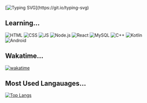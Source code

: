 
[![Typing SVG](https://readme-typing-svg.demolab.com?font=Black+Han+Sans&size=80&pause=999&color=3B85F7&center=true&vCenter=true&repeat=false&random=false&width=600&height=150&lines=Hello+World!)](https://git.io/typing-svg)

## Learning...
![HTML](https://img.shields.io/badge/HTML-E34F26?style=flat-square&logo=HTML5&logoColor=black) ![CSS](https://img.shields.io/badge/CSS-1572B6?style=flat-square&logo=CSS3&logoColor=black) ![JS](https://img.shields.io/badge/JavaScript-F7DF1E?style=flat-square&logo=JavaScript&logoColor=black) ![Node.js](https://img.shields.io/badge/Node.js-339933?style=flat-square&logo=Node.js&logoColor=black) ![React](https://img.shields.io/badge/React-61DAFB?style=flat-square&logo=React&logoColor=black) ![MySQL](https://img.shields.io/badge/MySQL-4479A1?style=flat-square&logo=MySQL&logoColor=black) 
![C++](https://img.shields.io/badge/C++-00599C?style=flat-square&logo=cplusplus&logoColor=black) ![Kotlin](https://img.shields.io/badge/Kotlin-7F52FF?style=flat-square&logo=Kotlin&logoColor=black) ![Android](https://img.shields.io/badge/Android-3DDC84?style=flat-square&logo=Android&logoColor=black) 


## Wakatime...
 <!--START_SECTION:waka-->
[![wakatime](https://wakatime.com/badge/user/e8136b2d-915e-4640-a259-f1b1116f7e3d.svg)](https://wakatime.com/@e8136b2d-915e-4640-a259-f1b1116f7e3d)
<!--END_SECTION:waka-->


## Most Used Langauages...

[![Top Langs](https://github-readme-stats.vercel.app/api/top-langs/?username=abyss-s)](https://github.com/anuraghazra/github-readme-stats)


<!--
참고: https://hulrud.tistory.com/3#article-3--readme-widgets
-->
